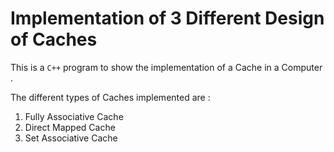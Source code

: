 # Implementation of 3 Different Design of Caches 
This is a `C++` program to show the implementation of a Cache in a Computer .

The different types of Caches implemented are :
1. Fully Associative Cache
1. Direct Mapped Cache
1. Set Associative Cache

